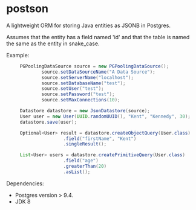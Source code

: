 # postson

A lightweight ORM for storing Java entities as JSONB in Postgres.

Assumes that the entity has a field named 'id' and that the table is named the same as the entity in snake_case.

Example:
 ```java
      PGPoolingDataSource source = new PGPoolingDataSource();
              source.setDataSourceName("A Data Source");
              source.setServerName("localhost");
              source.setDatabaseName("test");
              source.setUser("test");
              source.setPassword("test");
              source.setMaxConnections(10);

      Datastore datastore = new JsonDatastore(source);
      User user = new User(UUID.randomUUID(), "Kent", "Kennedy", 30);
      datastore.save(user);

      Optional<User> result = datastore.createObjectQuery(User.class)
                      .field("firstName", "Kent")
                      .singleResult();

      List<User> users = datastore.createPrimitiveQuery(User.class)
                      .field("age")
                      .greaterThan(20)
                      .asList();

```
 Dependencies:
 * Postgres version > 9.4.
 * JDK 8